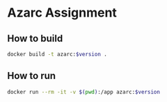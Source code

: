 # Azarc Assignment
## How to build
```bash
docker build -t azarc:$version .
```

## How to run
```bash
docker run --rm -it -v $(pwd):/app azarc:$version
```